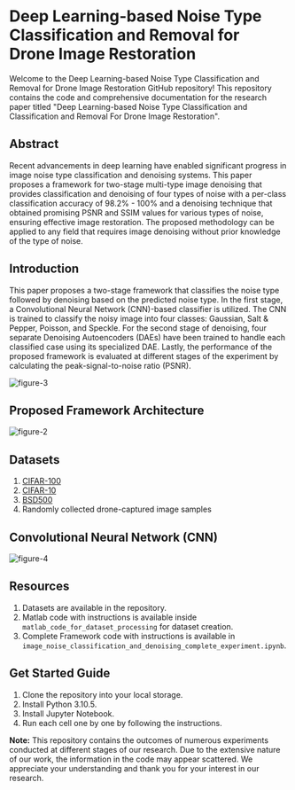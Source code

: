 # Deep Learning-based Noise Type Classification and Removal for Drone Image Restoration

Welcome to the Deep Learning-based Noise Type Classification and Removal for Drone Image Restoration GitHub repository! This repository contains the code and comprehensive documentation for the research paper titled "Deep Learning-based Noise Type Classification and Classification and Removal For Drone Image Restoration".

## Abstract

Recent advancements in deep learning have enabled significant progress in image noise type classification and denoising systems. This paper proposes a framework for two-stage multi-type image denoising that provides classification and denoising of four types of noise with a per-class classification accuracy of 98.2% - 100% and a denoising technique that obtained promising PSNR and SSIM values for various types of noise, ensuring effective image restoration. The proposed methodology can be applied to any field that requires image denoising without prior knowledge of the type of noise.

## Introduction

This paper proposes a two-stage framework that classifies the noise type followed by denoising based on the predicted noise type. In the first stage, a Convolutional Neural Network (CNN)-based classifier is utilized. The CNN is trained to classify the noisy image into four classes: Gaussian, Salt & Pepper, Poisson, and Speckle. For the second stage of denoising, four separate Denoising Autoencoders (DAEs) have been trained to handle each classified case using its specialized DAE. Lastly, the performance of the proposed framework is evaluated at different stages of the experiment by calculating the peak-signal-to-noise ratio (PSNR).

![figure-3](https://github.com/waqar-ahmed51/Deep-Learning-based-Noise-Type-Classification-and-Denoising-Github-Code-Repository/assets/54082156/8cd0b2ca-1a71-43af-861a-8c3cd4851074)

## Proposed Framework Architecture

![figure-2](https://github.com/waqar-ahmed51/Deep-Learning-based-Noise-Type-Classification-and-Denoising-Github-Code-Repository/assets/54082156/397a2b11-af49-4b40-84bc-b296d9e3cccb)

## Datasets

1. [CIFAR-100](https://www.kaggle.com/datasets/alincijov/cifar-100)
2. [CIFAR-10](https://www.kaggle.com/c/cifar-10)
3. [BSD500](https://www.kaggle.com/datasets/kavithak1388/bsd500original)
4. Randomly collected drone-captured image samples

## Convolutional Neural Network (CNN)

![figure-4](https://github.com/waqar-ahmed51/Deep-Learning-based-Noise-Type-Classification-and-Denoising-Github-Code-Repository/assets/54082156/07e83583-f7c6-4519-936b-337ed0428679)

## Resources

1. Datasets are available in the repository.
2. Matlab code with instructions is available inside `matlab_code_for_dataset_processing` for dataset creation.
3. Complete Framework code with instructions is available in `image_noise_classification_and_denoising_complete_experiment.ipynb`.

## Get Started Guide

1. Clone the repository into your local storage.
2. Install Python 3.10.5.
3. Install Jupyter Notebook.
4. Run each cell one by one by following the instructions.

**Note:** This repository contains the outcomes of numerous experiments conducted at different stages of our research. Due to the extensive nature of our work, the information in the code may appear scattered. We appreciate your understanding and thank you for your interest in our research.
